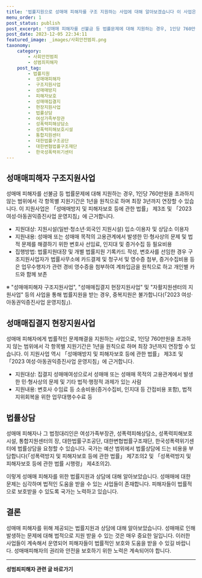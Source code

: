 ```yaml
---
title: '법률지원으로 성매매 피해자를 구조 지원하는 사업에 대해 알아보겠습니다 이 사업은 성매매로 인해 발생하는 법률적 문제를 해결하기 위해 지원을 받을 수 있는 사업입니다 이 글에서는 성매매피해자 구조지원사업과 성매매집결지 현장지원사업 그리고 법률상담에 대해 알아보겠습니다'
menu_order: 1
post_status: publish
post_excerpt: '성매매 피해자를 선불금 등 법률문제에 대해 지원하는 경우, 1인당 760만원을 초과하지 않는 범위에서 각 항목별 지원기간은 1년을 원칙으로 하며 최장 3년까지 연장할 수 있습니다. 이 지원사업은  성매매방지 및 피해자보호 등에 관한 법률  제3조 및  2023 여성 아동권익증진사업 운영지침 에 근거합니다.'
post_date: 2023-12-05 22:34:11
featured_image: _images/사회안전범죄.png
taxonomy:
    category:
        - 사회안전범죄
        - 성범죄피해자
    post_tag:
        - 법률지원
        -  성매매피해자
        -  구조지원사업
        -  성매매방지
        -  피해자보호
        -  성매매집결지
        -  현장지원사업
        -  법률상담
        -  여성가족부장관
        -  성폭력피해상담소
        -  성폭력피해보호시설
        -  통합지원센터
        -  대한법률구조공단
        -  대한변협법률구조재단
        -  한국성폭력위기센터
---
```



## 성매매피해자 구조지원사업

성매매 피해자를 선불금 등 법률문제에 대해 지원하는 경우, 1인당 760만원을 초과하지 않는 범위에서 각 항목별 지원기간은 1년을 원칙으로 하며 최장 3년까지 연장할 수 있습니다. 이 지원사업은 「성매매방지 및 피해자보호 등에 관한 법률」 제3조 및 「2023 여성·아동권익증진사업 운영지침」에 근거합니다.

- 지원대상: 지원시설(일반·청소년·외국인 지원시설) 입소·이용자 및 상담소 이용자
- 지원내용: 성매매 또는 성매매 목적의 고용관계에서 발생한 민·형사상의 문제 및 법적 문제를 해결하기 위한 변호사 선임료, 인지대 및 증거수집 등 필요비용
- 집행방법: 법률지원대장 및 개별 법률지원 기록카드 작성, 변호사를 선임한 경우 구조지원사업자가 법률사무소에 카드결제 및 청구서 및 영수증 첨부, 증거수집비용 등은 업무수행자가 관련 경비 영수증을 첨부하여 계좌입금을 원칙으로 하고 개인별 카드와 함께 보존

※ "성매매피해자 구조지원사업", "성매매집결지 현장지원사업" 및 "자활지원센터의 지원사업" 등의 사업을 통해 법률지원을 받는 경우, 중복지원은 불가합니다(「2023 여성·아동권익증진사업 운영지침」).

## 성매매집결지 현장지원사업

성매매 피해자에게 법률적인 문제해결을 지원하는 사업으로, 1인당 760만원을 초과하지 않는 범위에서 각 항목별 지원기간은 1년을 원칙으로 하며 최장 3년까지 연장할 수 있습니다. 이 지원사업 역시 「성매매방지 및 피해자보호 등에 관한 법률」 제3조 및 「2023 여성·아동권익증진사업 운영지침」에 근거합니다.

- 지원대상: 집결지 성매매여성으로서 성매매 또는 성매매 목적의 고용관계에서 발생한 민·형사상의 문제 및 기타 법적·행정적 과제가 있는 사람
- 지원내용: 변호사 수임료 등 소송비용(증거수집비, 인지대 등 간접비용 포함), 법적 지위회복을 위한 업무대행수수료 등

## 법률상담

성매매 피해자나 그 법정대리인은 여성가족부장관, 성폭력피해상담소, 성폭력피해보호시설, 통합지원센터의 장, 대한법률구조공단, 대한변협법률구조재단, 한국성폭력위기센터에 법률상담을 요청할 수 있습니다. 국가는 예산 범위에서 법률상담에 드는 비용을 부담합니다(「성폭력방지 및 피해자보호 등에 관한 법률」 제7조의2 및 「성폭력방지 및 피해자보호 등에 관한 법률 시행령」 제4조의2).

이렇게 성매매 피해자를 위한 법률지원과 상담에 대해 알아보았습니다. 성매매에 대한 문제는 심각하며 법적인 도움을 받을 수 있는 사업들이 존재합니다. 피해자들이 법률적으로 보호받을 수 있도록 국가는 노력하고 있습니다.

## 결론

성매매 피해자를 위해 제공되는 법률지원과 상담에 대해 알아보았습니다. 성매매로 인해 발생하는 문제에 대해 법적으로 지원 받을 수 있는 것은 매우 중요한 일입니다. 이러한 사업들이 계속해서 운영되어 피해자들이 법률적인 보호와 도움을 받을 수 있길 바랍니다. 성매매피해자의 권리와 안전을 보호하기 위한 노력은 계속되어야 합니다.
<!-- wp:separator -->
<hr class="wp-block-separator has-alpha-channel-opacity"/>
<!-- /wp:separator -->

<!-- wp:group {"backgroundColor":"base","layout":{"type":"constrained"}} -->
<div class="wp-block-group has-base-background-color has-background"><!-- wp:paragraph {"align":"center","fontSize":"medium"} -->
<p class="has-text-align-center has-large-font-size"><strong>성범죄피해자 관련 글 바로가기</strong></p>
<!-- /wp:paragraph -->


<!-- wp:latest-posts
{"categories":[{"id":30925,"count":19,"description":"","link":"https://uknowlaw.com/category/%ec%84%b1%eb%b2%94%ec%a3%84%ed%94%bc%ed%95%b4%ec%9e%90/","name":"성범죄피해자","slug":"성범죄피해자","taxonomy":"category","parent":0,"meta":[],"_links":{"self":[{"href":"https://uknowlaw.com/wp-json/wp/v2/categories/30925"}],"collection":[{"href":"https://uknowlaw.com/wp-json/wp/v2/categories"}],"about":[{"href":"https://uknowlaw.com/wp-json/wp/v2/taxonomies/category"}],"wp:post_type":[{"href":"https://uknowlaw.com/wp-json/wp/v2/posts?categories=30925"}],"curies":[{"name":"wp","href":"https://api.w.org/{rel}","templated":true}]}}],"postsToShow":100,"excerptLength":28,"postLayout":"grid","columns":2,"featuredImageAlign":"left","featuredImageSizeSlug":"large","fontSize":"small"} /--></div>
<!-- /wp:group -->
